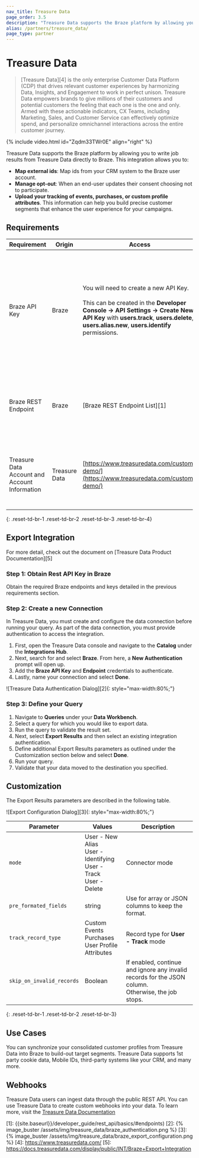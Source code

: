 ```yaml
---
nav_title: Treasure Data
page_order: 3.5
description: "Treasure Data supports the Braze platform by allowing you to write job results from Treasure Data directly to Braze."
alias: /partners/treasure_data/
page_type: partner
---
```


# Treasure Data

> [Treasure Data][4] is the only enterprise Customer Data Platform (CDP) that drives relevant customer experiences by harmonizing Data, Insights, and Engagement to work in perfect unison. Treasure Data empowers brands to give millions of their customers and potential customers the feeling that each one is the one and only. Armed with these actionable indicators, CX Teams, including Marketing, Sales, and Customer Service can effectively optimize spend, and personalize omnichannel interactions across the entire customer journey.

{% include video.html id="Zqdm33TWr0E" align="right" %}

Treasure Data supports the Braze platform by allowing you to write job results from Treasure Data directly to Braze. This integration allows you to:
* __Map external ids__: Map ids from your CRM system to the Braze user account. 
* __Manage opt-out__: When an end-user updates their consent choosing not to participate.
* __Upload your tracking of events, purchases, or custom profile attributes__. This information can help you build precise customer segments that enhance the user experience for your campaigns.

## Requirements

| Requirement | Origin | Access | Description |
|---|---|---|---|
| Braze API Key | Braze | You will need to create a new API Key.<br><br>This can be created in the __Developer Console -> API Settings -> Create New API Key__ with __users.track__, __users.delete__, __users.alias.new__, __users.identify__ permissions. | These API keys support the current feature to synchronize Treasure Data profiles to Braze, including: mapping external IDs, Upload Tracking, and opt-out  |
| Braze REST Endpoint | Braze | [Braze REST Endpoint List][1] | Your REST Endpoint URL. Your endpoint will depend on the Braze URL for your instance. |
| Treasure Data Account and Account Information | Treasure Data | [https://www.treasuredata.com/custom-demo/](https://www.treasuredata.com/custom-demo/) | You must have an active Treasure Data account to utilize their services with Braze |
{: .reset-td-br-1 .reset-td-br-2 .reset-td-br-3  .reset-td-br-4}

## Export Integration

For more detail, check out the document on [Treasure Data Product Documentation][5]

### Step 1: Obtain Rest API Key in Braze

Obtain the required Braze endpoints and keys detailed in the previous requirements section. 

### Step 2: Create a new Connection
In Treasure Data, you must create and configure the data connection before running your query. As part of the data connection, you must provide authentication to access the integration.

1. First, open the Treasure Data console and navigate to the __Catalog__ under the __Integrations Hub__.
2. Next, search for and select __Braze__. From here, a __New Authentication__ prompt will open up.
3. Add the __Braze API Key__ and __Endpoint__ credentials to authenticate.
4. Lastly, name your connection and select __Done__.

![Treasure Data Authentication Dialog][2]{: style="max-width:80%;"}

### Step 3: Define your Query
1. Navigate to __Queries__ under your __Data Workbench__.
2. Select a query for which you would like to export data.
3. Run the query to validate the result set.
4. Next, select __Export Results__ and then select an existing integration authentication.
5. Define additional Export Results parameters as outlined under the Customization section below and select __Done__.
6. Run your query.
7. Validate that your data moved to the destination you specified.

## Customization

The Export Results parameters are described in the following table.

![Export Configuration Dialog][3]{: style="max-width:80%;"}

| Parameter | Values | Description |
|---|---|---|
| `mode` | User - New Alias<br>User - Identifying<br>User - Track<br>User - Delete | Connector mode |
| `pre_formated_fields` | string | Use for array or JSON columns to keep the format. |
| `track_record_type` | Custom Events<br>Purchases<br>User Profile Attributes| Record type for __User - Track__ mode |
| `skip_on_invalid_records` | Boolean | If enabled, continue and ignore any invalid records for the JSON column. <br> Otherwise, the job stops. |
{: .reset-td-br-1 .reset-td-br-2 .reset-td-br-3}

## Use Cases

You can synchronize your consolidated customer profiles from Treasure Data into Braze to build-out target segments. Treasure Data supports 1st party cookie data, Mobile IDs, third-party systems like your CRM, and many more.

## Webhooks

Treasure Data users can ingest data through the public REST API. You can use Treasure Data to create custom webhooks into your data. To learn more, visit the [Treasure Data Documentation][6]

[6]: https://docs.treasuredata.com/display/public/PD/Postback+API
[1]: {{site.baseurl}}/developer_guide/rest_api/basics/#endpoints)
[2]: {% image_buster /assets/img/treasure_data/braze_authentication.png %}
[3]: {% image_buster /assets/img/treasure_data/braze_export_configuration.png %}
[4]: https://www.treasuredata.com/
[5]: https://docs.treasuredata.com/display/public/INT/Braze+Export+Integration
